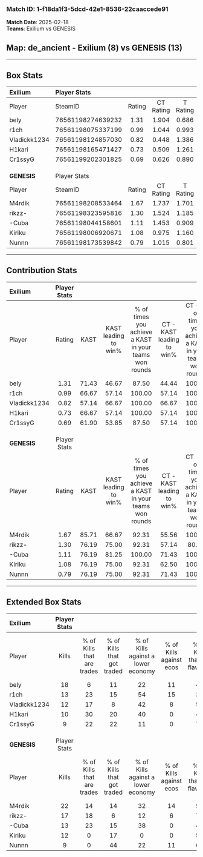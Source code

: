 ### Match ID: 1-f18da1f3-5dcd-42e1-8536-22caaccede91  
**Match Date**: 2025-02-18  
**Teams**: Exilium vs GENESIS  

## **Map**: de_ancient - Exilium (8) vs GENESIS (13)  
---  

## Box Stats  

| **Exilium**  | Player Stats      |        |           |          |       |       |       |         |        |      |     |
| :- | :- | :-: | :-: | :-: | :-: | :-: | :-: | :-: | :-: | :-: | :-: |
| Player       | SteamID           | Rating | CT Rating | T Rating | KAST  |  ADR  | Kills | Assists | Deaths | K/D  | HS% |
| bely         | 76561198274639232 |  1.31  |   1.904   |  0.686   | 71.43 | 105.9 |  18   |    5    |   15   | 1.20 | 33  |
| r1ch         | 76561198075337199 |  0.99  |   1.044   |  0.993   | 66.67 | 73.0  |  13   |    7    |   14   | 0.93 | 61  |
| Vladickk1234 | 76561198124857030 |  0.82  |   0.448   |  1.386   | 57.14 | 62.6  |  12   |    1    |   14   | 0.86 | 66  |
| H1kari       | 76561198165471427 |  0.73  |   0.509   |  1.261   | 66.67 | 54.8  |  10   |    5    |   17   | 0.59 | 60  |
| Cr1ssyG      | 76561199202301825 |  0.69  |   0.626   |  0.890   | 61.90 | 37.4  |   9   |    3    |   13   | 0.69 | 11  |
|              |                   |        |           |          |       |       |       |         |        |      |     |
|              |                   |        |           |          |       |       |       |         |        |      |     |
|              |                   |        |           |          |       |       |       |         |        |      |     |
| **GENESIS**  | Player Stats      |        |           |          |       |       |       |         |        |      |     |
| Player       | SteamID           | Rating | CT Rating | T Rating | KAST  |  ADR  | Kills | Assists | Deaths | K/D  | HS% |
| M4rdik       | 76561198208533464 |  1.67  |   1.737   |  1.701   | 85.71 | 104.1 |  22   |    4    |   11   | 2.00 | 50  |
| rikzz-       | 76561198323595816 |  1.30  |   1.524   |  1.185   | 76.19 | 71.0  |  17   |    2    |   10   | 1.70 | 29  |
| -Cuba        | 76561198044158601 |  1.11  |   1.453   |  0.909   | 76.19 | 75.6  |  13   |    5    |   12   | 1.08 | 46  |
| Kiriku       | 76561198006920671 |  1.08  |   0.975   |  1.160   | 76.19 | 83.3  |  12   |    6    |   13   | 0.92 | 50  |
| Nunnn        | 76561198173539842 |  0.79  |   1.015   |  0.801   | 76.19 | 50.2  |   9   |    9    |   16   | 0.56 | 44  |
---  

## Contribution Stats  

| **Exilium**  | Player Stats |       |                      |                                                        |                           |                                                             |                          |                                                            |
| :- | :-: | :-: | :-: | :-: | :-: | :-: | :-: | :-: |
| Player       |    Rating    | KAST  | KAST leading to win% | % of times you achieve a KAST in your teams won rounds | CT - KAST leading to win% | CT - % of times you achieve a KAST in your teams won rounds | T - KAST leading to win% | T - % of times you achieve a KAST in your teams won rounds |
| bely         |     1.31     | 71.43 |        46.67         |                         87.50                          |           44.44           |                           100.00                            |          50.00           |                           75.00                            |
| r1ch         |     0.99     | 66.67 |        57.14         |                         100.00                         |           57.14           |                           100.00                            |          57.14           |                           100.00                           |
| Vladickk1234 |     0.82     | 57.14 |        66.67         |                         100.00                         |           66.67           |                           100.00                            |          66.67           |                           100.00                           |
| H1kari       |     0.73     | 66.67 |        57.14         |                         100.00                         |           57.14           |                           100.00                            |          57.14           |                           100.00                           |
| Cr1ssyG      |     0.69     | 61.90 |        53.85         |                         87.50                          |           57.14           |                           100.00                            |          50.00           |                           75.00                            |
|              |              |       |                      |                                                        |                           |                                                             |                          |                                                            |
|              |              |       |                      |                                                        |                           |                                                             |                          |                                                            |
|              |              |       |                      |                                                        |                           |                                                             |                          |                                                            |
| **GENESIS**  | Player Stats |       |                      |                                                        |                           |                                                             |                          |                                                            |
| Player       |    Rating    | KAST  | KAST leading to win% | % of times you achieve a KAST in your teams won rounds | CT - KAST leading to win% | CT - % of times you achieve a KAST in your teams won rounds | T - KAST leading to win% | T - % of times you achieve a KAST in your teams won rounds |
| M4rdik       |     1.67     | 85.71 |        66.67         |                         92.31                          |           55.56           |                           100.00                            |          77.78           |                           87.50                            |
| rikzz-       |     1.30     | 76.19 |        75.00         |                         92.31                          |           57.14           |                            80.00                            |          88.89           |                           100.00                           |
| -Cuba        |     1.11     | 76.19 |        81.25         |                         100.00                         |           71.43           |                           100.00                            |          88.89           |                           100.00                           |
| Kiriku       |     1.08     | 76.19 |        75.00         |                         92.31                          |           62.50           |                           100.00                            |          87.50           |                           87.50                            |
| Nunnn        |     0.79     | 76.19 |        75.00         |                         92.31                          |           71.43           |                           100.00                            |          77.78           |                           87.50                            |
---  

## Extended Box Stats  

| **Exilium**  | Player Stats |                            |                            |                                    |                         |                              |                                 |        |                             |                                     |                          |                               |                            |
| :- | :-: | :-: | :-: | :-: | :-: | :-: | :-: | :-: | :-: | :-: | :-: | :-: | :-: |
| Player       |    Kills     | % of Kills that are trades | % of Kills that got traded | % of Kills against a lower economy | % of Kills against ecos | % of Kills that are flawless | % of Kills that are close duels | Deaths | % of Deaths that get traded | % of Deaths against a lower economy | % of Deaths against ecos | % of Deaths that are flawless | % of Deaths that are close |
| bely         |      18      |             6              |             11             |                 22                 |           11            |              44              |               17                |   15   |             20              |                 20                  |            0             |              53               |             0              |
| r1ch         |      13      |             23             |             15             |                 54                 |           15            |              38              |                0                |   14   |              7              |                 21                  |            7             |              64               |             7              |
| Vladickk1234 |      12      |             17             |             8              |                 42                 |            8            |              58              |                0                |   14   |             14              |                 21                  |            0             |              64               |             7              |
| H1kari       |      10      |             30             |             20             |                 40                 |            0            |              40              |                0                |   17   |             24              |                 24                  |            6             |              65               |             0              |
| Cr1ssyG      |      9       |             22             |             22             |                 11                 |            0            |              78              |               11                |   13   |             15              |                 23                  |            0             |              62               |             0              |
|              |              |                            |                            |                                    |                         |                              |                                 |        |                             |                                     |                          |                               |                            |
|              |              |                            |                            |                                    |                         |                              |                                 |        |                             |                                     |                          |                               |                            |
|              |              |                            |                            |                                    |                         |                              |                                 |        |                             |                                     |                          |                               |                            |
| **GENESIS**  | Player Stats |                            |                            |                                    |                         |                              |                                 |        |                             |                                     |                          |                               |                            |
| Player       |    Kills     | % of Kills that are trades | % of Kills that got traded | % of Kills against a lower economy | % of Kills against ecos | % of Kills that are flawless | % of Kills that are close duels | Deaths | % of Deaths that get traded | % of Deaths against a lower economy | % of Deaths against ecos | % of Deaths that are flawless | % of Deaths that are close |
| M4rdik       |      22      |             14             |             14             |                 32                 |           14            |              55              |                0                |   11   |             18              |                  9                  |            0             |              73               |             9              |
| rikzz-       |      17      |             18             |             6              |                 12                 |            6            |              76              |                0                |   10   |             10              |                 20                  |            0             |              30               |             0              |
| -Cuba        |      13      |             23             |             15             |                 38                 |            0            |              46              |                8                |   12   |              8              |                 25                  |            8             |              67               |             8              |
| Kiriku       |      12      |             0              |             17             |                 0                  |            0            |              58              |                8                |   13   |              8              |                 15                  |            0             |              38               |             8              |
| Nunnn        |      9       |             0              |             44             |                 22                 |           11            |              67              |                0                |   16   |             25              |                  6                  |            0             |              50               |             6              |
